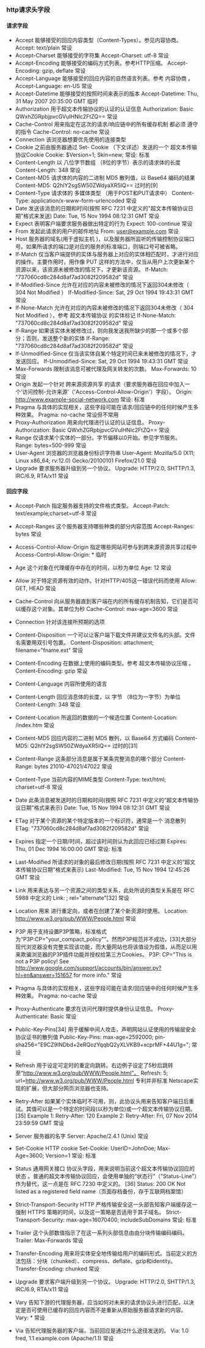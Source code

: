 ### http请求头字段
#### 请求字段
- Accept	能够接受的回应内容类型（Content-Types）。参见内容协商。	Accept: text/plain	常设
- Accept-Charset	能够接受的字符集	Accept-Charset: utf-8	常设
- Accept-Encoding	能够接受的编码方式列表。参考HTTP压缩。	Accept-Encoding: gzip, deflate	常设
- Accept-Language	能够接受的回应内容的自然语言列表。参考 内容协商 。	Accept-Language: en-US	常设
- Accept-Datetime	能够接受的按照时间来表示的版本	Accept-Datetime: Thu, 31 May 2007 20:35:00 GMT	临时
- Authorization	用于超文本传输协议的认证的认证信息	Authorization: Basic QWxhZGRpbjpvcGVuIHNlc2FtZQ==	常设
- Cache-Control	用来指定在这次的请求/响应链中的所有缓存机制 都必须 遵守的指令	Cache-Control: no-cache	常设
- Connection	该浏览器想要优先使用的连接类型
- Cookie	之前由服务器通过 Set- Cookie （下文详述）发送的一个 超文本传输协议Cookie	Cookie: $Version=1; Skin=new;	常设: 标准
- Content-Length	以 八位字节数组 （8位的字节）表示的请求体的长度	Content-Length: 348	常设
- Content-MD5	请求体的内容的二进制 MD5 散列值，以 Base64 编码的结果	Content-MD5: Q2hlY2sgSW50ZWdyaXR5IQ==	过时的[9]
- Content-Type	请求体的 多媒体类型 （用于POST和PUT请求中）	Content-Type: application/x-www-form-urlencoded	常设
- Date	发送该消息的日期和时间(按照 RFC 7231 中定义的"超文本传输协议日期"格式来发送)	Date: Tue, 15 Nov 1994 08:12:31 GMT	常设
- Expect	表明客户端要求服务器做出特定的行为	Expect: 100-continue	常设
- From	发起此请求的用户的邮件地址	From: user@example.com	常设
- Host	服务器的域名(用于虚拟主机 )，以及服务器所监听的传输控制协议端口号。如果所请求的端口是对应的服务的标准端口，则端口号可被省略。
- If-Match	仅当客户端提供的实体与服务器上对应的实体相匹配时，才进行对应的操作。主要作用时，用作像 PUT 这样的方法中，仅当从用户上次更新某个资源以来，该资源未被修改的情况下，才更新该资源。	If-Match: "737060cd8c284d8af7ad3082f209582d"	常设
- If-Modified-Since	允许在对应的内容未被修改的情况下返回304未修改（ 304 Not Modified ）	If-Modified-Since: Sat, 29 Oct 1994 19:43:31 GMT	常设
- If-None-Match	允许在对应的内容未被修改的情况下返回304未修改（ 304 Not Modified ），参考 超文本传输协议 的实体标记	If-None-Match: "737060cd8c284d8af7ad3082f209582d"	常设
- If-Range	如果该实体未被修改过，则向我发送我所缺少的那一个或多个部分；否则，发送整个新的实体	If-Range: "737060cd8c284d8af7ad3082f209582d"	常设
- If-Unmodified-Since	仅当该实体自某个特定时间已来未被修改的情况下，才发送回应。	If-Unmodified-Since: Sat, 29 Oct 1994 19:43:31 GMT	常设
- Max-Forwards	限制该消息可被代理及网关转发的次数。	Max-Forwards: 10	常设
- Origin	发起一个针对 跨来源资源共享 的请求（要求服务器在回应中加入一个‘访问控制-允许来源’（'Access-Control-Allow-Origin'）字段）。	Origin: http://www.example-social-network.com	常设: 标准
- Pragma	与具体的实现相关，这些字段可能在请求/回应链中的任何时候产生多种效果。	Pragma: no-cache	常设但不常用
- Proxy-Authorization	用来向代理进行认证的认证信息。	Proxy-Authorization: Basic QWxhZGRpbjpvcGVuIHNlc2FtZQ==	常设
- Range	仅请求某个实体的一部分。字节偏移以0开始。参见字节服务。	Range: bytes=500-999	常设
- User-Agent	浏览器的浏览器身份标识字符串	User-Agent: Mozilla/5.0 (X11; Linux x86_64; rv:12.0) Gecko/20100101 Firefox/21.0	常设
- Upgrade	要求服务器升级到另一个协议。	Upgrade: HTTP/2.0, SHTTP/1.3, IRC/6.9, RTA/x11	常设

#### 回应字段
- Accept-Patch	指定服务器支持的文件格式类型。	Accept-Patch: text/example;charset=utf-8	常设
- Accept-Ranges	这个服务器支持哪些种类的部分内容范围	Accept-Ranges: bytes	常设
- Access-Control-Allow-Origin	指定哪些网站可参与到跨来源资源共享过程中	Access-Control-Allow-Origin: *	临时
- Age	这个对象在代理缓存中存在的时间，以秒为单位	Age: 12	常设
- Allow	对于特定资源有效的动作。针对HTTP/405这一错误代码而使用	Allow: GET, HEAD	常设
- Cache-Control	向从服务器直到客户端在内的所有缓存机制告知，它们是否可以缓存这个对象。其单位为秒	Cache-Control: max-age=3600	常设
- Connection	针对该连接所预期的选项
- Content-Disposition	一个可以让客户端下载文件并建议文件名的头部。文件名需要用双引号包裹。	Content-Disposition: attachment; filename="fname.ext"	常设
- Content-Encoding	在数据上使用的编码类型。参考 超文本传输协议压缩 。	Content-Encoding: gzip	常设
- Content-Language	内容所使用的语言
- Content-Length	回应消息体的长度，以 字节 （8位为一字节）为单位	Content-Length: 348	常设
- Content-Location	所返回的数据的一个候选位置	Content-Location: /index.htm	常设
- Content-MD5	回应内容的二进制 MD5 散列，以 Base64 方式编码	Content-MD5: Q2hlY2sgSW50ZWdyaXR5IQ==	过时的[31]
- Content-Range	这条部分消息是属于某条完整消息的哪个部分	Content-Range: bytes 21010-47021/47022	常设
- Content-Type	当前内容的MIME类型	Content-Type: text/html; charset=utf-8	常设
- Date	此条消息被发送时的日期和时间(按照 RFC 7231 中定义的“超文本传输协议日期”格式来表示)	Date: Tue, 15 Nov 1994 08:12:31 GMT	常设
- ETag	对于某个资源的某个特定版本的一个标识符，通常是一个 消息散列	ETag: "737060cd8c284d8af7ad3082f209582d"	常设
- Expires	指定一个日期/时间，超过该时间则认为此回应已经过期	Expires: Thu, 01 Dec 1994 16:00:00 GMT	常设: 标准
- Last-Modified	所请求的对象的最后修改日期(按照 RFC 7231 中定义的“超文本传输协议日期”格式来表示)	Last-Modified: Tue, 15 Nov 1994 12:45:26 GMT	常设
- Link	用来表达与另一个资源之间的类型关系，此处所说的类型关系是在 RFC 5988 中定义的	Link: </feed>; rel="alternate"[32]	常设
- Location	用来 进行重定向，或者在创建了某个新资源时使用。	Location: http://www.w3.org/pub/WWW/People.html	常设
- P3P	用于支持设置P3P策略，标准格式为“P3P:CP="your_compact_policy"”。然而P3P规范并不成功，[33]大部分现代浏览器没有完整实现该功能，而大量网站也将该值设为假值，从而足以用来欺骗浏览器的P3P插件功能并授权给第三方Cookies。	P3P: CP="This is not a P3P policy! See http://www.google.com/support/accounts/bin/answer.py?hl=en&answer=151657 for more info."	常设
- Pragma	与具体的实现相关，这些字段可能在请求/回应链中的任何时候产生多种效果。	Pragma: no-cache	常设
- Proxy-Authenticate	要求在访问代理时提供身份认证信息。	Proxy-Authenticate: Basic	常设
- Public-Key-Pins[34]	用于缓解中间人攻击，声明网站认证使用的传输层安全协议证书的散列值	Public-Key-Pins: max-age=2592000; pin-sha256="E9CZ9INDbd+2eRQozYqqbQ2yXLVKB9+xcprMF+44U1g=";	常设
- Refresh	用于设定可定时的重定向跳转。右边例子设定了5秒后跳转至“http://www.w3.org/pub/WWW/People.html”。	Refresh: 5; url=http://www.w3.org/pub/WWW/People.html	专利并非标准
Netscape实现的扩展，但大部分网页浏览器也支持。

- Retry-After	如果某个实体临时不可用，则，此协议头用来告知客户端日后重试。其值可以是一个特定的时间段(以秒为单位)或一个超文本传输协议日期。 [35]
Example 1: Retry-After: 120
Example 2: Retry-After: Fri, 07 Nov 2014 23:59:59 GMT
常设

- Server	服务器的名字	Server: Apache/2.4.1 (Unix)	常设
- Set-Cookie	HTTP cookie	Set-Cookie: UserID=JohnDoe; Max-Age=3600; Version=1	常设: 标准
- Status	通用网关接口 协议头字段，用来说明当前这个超文本传输协议回应的 状态 。普通的超文本传输协议回应，会使用单独的“状态行”（"Status-Line"）作为替代，这一点是在 RFC 7230 中定义的。 [36]	Status: 200 OK	Not listed as a registered field name（页面存档备份，存于互联网档案馆）
- Strict-Transport-Security	HTTP 严格传输安全这一头部告知客户端缓存这一强制 HTTPS 策略的时间，以及这一策略是否适用于其子域名。	Strict-Transport-Security: max-age=16070400; includeSubDomains	常设: 标准
- Trailer	这个头部数值指示了在这一系列头部信息由由分块传输编码编码。	Trailer: Max-Forwards	常设
- Transfer-Encoding	用来将实体安全地传输给用户的编码形式。当前定义的方法包括：分块（chunked）、compress、deflate、gzip和identity。	Transfer-Encoding: chunked	常设
- Upgrade	要求客户端升级到另一个协议。	Upgrade: HTTP/2.0, SHTTP/1.3, IRC/6.9, RTA/x11	常设
- Vary	告知下游的代理服务器，应当如何对未来的请求协议头进行匹配，以决定是否可使用已缓存的回应内容而不是重新从原始服务器请求新的内容。	Vary: *	常设
- Via	告知代理服务器的客户端，当前回应是通过什么途径发送的。	Via: 1.0 fred, 1.1 example.com (Apache/1.1)	常设
